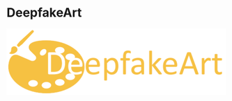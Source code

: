 # DeepfakeArt

![alt text](https://github.com/h-aboutalebi/DeepfakeArt/blob/master/images/logo.jpg?raw=true)

